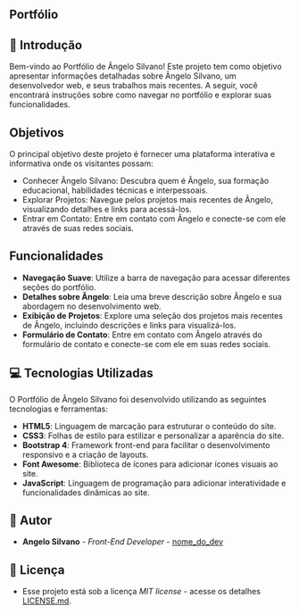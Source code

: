 ## Portfólio 

## 📌 Introdução
Bem-vindo ao Portfólio de Ângelo Silvano! Este projeto tem como objetivo apresentar informações detalhadas sobre Ângelo Silvano, um desenvolvedor web, e seus trabalhos mais recentes. A seguir, você encontrará instruções sobre como navegar no portfólio e explorar suas funcionalidades.

## Objetivos
O principal objetivo deste projeto é fornecer uma plataforma interativa e informativa onde os visitantes possam:

* Conhecer Ângelo Silvano: Descubra quem é Ângelo, sua formação educacional, habilidades técnicas e interpessoais.
* Explorar Projetos: Navegue pelos projetos mais recentes de Ângelo, visualizando detalhes e links para acessá-los.
* Entrar em Contato: Entre em contato com Ângelo e conecte-se com ele através de suas redes sociais.

## Funcionalidades

* **Navegação Suave**: Utilize a barra de navegação para acessar diferentes seções do portfólio.
* **Detalhes sobre Ângelo**: Leia uma breve descrição sobre Ângelo e sua abordagem no desenvolvimento web.
* **Exibição de Projetos**: Explore uma seleção dos projetos mais recentes de Ângelo, incluindo descrições e links para visualizá-los.
* **Formulário de Contato**: Entre em contato com Ângelo através do formulário de contato e conecte-se com ele em suas redes sociais.

## 💻 Tecnologias Utilizadas
O Portfólio de Ângelo Silvano foi desenvolvido utilizando as seguintes tecnologias e ferramentas:

* **HTML5**: Linguagem de marcação para estruturar o conteúdo do site.
* **CSS3**: Folhas de estilo para estilizar e personalizar a aparência do site.
* **Bootstrap 4**: Framework front-end para facilitar o desenvolvimento responsivo e a criação de layouts.
* **Font Awesome**: Biblioteca de ícones para adicionar ícones visuais ao site.
* **JavaScript**: Linguagem de programação para adicionar interatividade e funcionalidades dinâmicas ao site.
  
## 👷 Autor

* **Angelo Silvano** - *Front-End Developer* - [nome_do_dev](https://github.com/link_do_Perfil)
  
## 📄 Licença
* Esse projeto está sob a licença *MIT license* - acesse os detalhes [LICENSE.md](https://github.com/angelodesenvolvedor/Portfolio?tab=MIT-1-ov-file).
